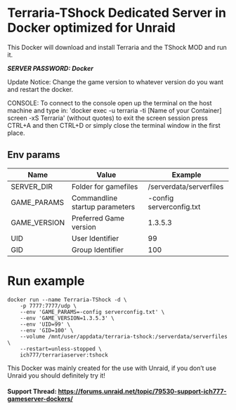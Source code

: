 # Terraria-TShock Dedicated Server in Docker optimized for Unraid

This Docker will download and install Terraria and the TShock MOD and run it. 

***SERVER PASSWORD: Docker***

Update Notice: Change the game version to whatever version do you want and restart the docker.

CONSOLE: To connect to the console open up the terminal on the host machine and type in: 'docker exec -u terraria -ti [Name of your Container] screen -xS Terraria' (without quotes) to exit the screen session press CTRL+A and then CTRL+D or simply close the terminal window in the first place.

## Env params

| Name | Value | Example |
| --- | --- | --- |
| SERVER_DIR | Folder for gamefiles | /serverdata/serverfiles |
| GAME_PARAMS | Commandline startup parameters | -config serverconfig.txt |
| GAME_VERSION | Preferred Game version | 1.3.5.3 |
| UID | User Identifier | 99 |
| GID | Group Identifier | 100 |

# Run example

```
docker run --name Terraria-TShock -d \
    -p 7777:7777/udp \
    --env 'GAME_PARAMS=-config serverconfig.txt' \
    --env 'GAME_VERSION=1.3.5.3' \
    --env 'UID=99' \
    --env 'GID=100' \
    --volume /mnt/user/appdata/terraria-tshock:/serverdata/serverfiles \
    --restart=unless-stopped \
    ich777/terrariaserver:tshock
```

This Docker was mainly created for the use with Unraid, if you don’t use Unraid you should definitely try it!

#### Support Thread: https://forums.unraid.net/topic/79530-support-ich777-gameserver-dockers/